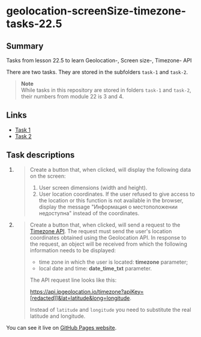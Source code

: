 # geolocation-screenSize-timezone-tasks-22.5

## Summary

Tasks from lesson 22.5 to learn Geolocation-, Screen size-, Timezone- API

There are two tasks. They are stored in the subfolders `task-1` and `task-2`.

> **Note**  
> While tasks in this repository are stored in folders `task-1` and `task-2`, their numbers from module 22 is 3 and 4.

## Links

- [Task 1](task-1/index.html)
- [Task 2](task-2/index.html)

## Task descriptions

1. > Create a button that, when clicked, will display the following data on the screen:
   >
   > 1. User screen dimensions (width and height).
   > 2. User location coordinates. If the user refused to give access to the location or this function is not available in the browser, display the message "Информация о местоположении недоступна" instead of the coordinates.

2. > Create a button that, when clicked, will send a request to the [Timezone API](https://ipgeolocation.io/documentation/timezone-api.html). The request must send the user's location coordinates obtained using the Geolocation API. In response to the request, an object will be received from which the following information needs to be displayed:
   >
   > - time zone in which the user is located: **timezone** parameter;
   > - local date and time: **date_time_txt** parameter.
   >
   > The API request line looks like this:
   >
   > <https://api.ipgeolocation.io/timezone?apiKey=[redacted]]&lat=latitude&long=longitude>.
   >
   > Instead of `latitude` and `longitude` you need to substitute the real latitude and longitude.

You can see it live on [GitHub Pages website](https://ivan-developer-01.github.io/geolocation-screenSize-timezone-tasks-22.5/).
